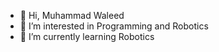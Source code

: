 - 👋 Hi, Muhammad Waleed
- 👀 I’m interested in Programming and Robotics
- 🌱 I’m currently learning Robotics

<!---
MuhammadWaleed-Animations/MuhammadWaleed-Animations is a ✨ special ✨ repository because its `README.md` (this file) appears on your GitHub profile.
You can click the Preview link to take a look at your changes.
--->
